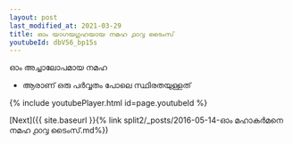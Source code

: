 ```yaml
---
layout: post
last_modified_at: 2021-03-29
title: ഓം യാഗയഗുഹയായ നമഹ ൧൦൮ ടൈംസ്
youtubeId: dbV56_bp15s
---
```

 
 
 ഓം അച്ചാലോപമായ നമഹ 
 
 -  ആരാണ് ഒരു പർവ്വതം പോലെ സ്ഥിരതയുള്ളത് 
 
  
 
  
 
 
 
 
 
 


{% include youtubePlayer.html id=page.youtubeId %}
 
[Next]({{ site.baseurl }}{% link  split2/_posts/2016-05-14-ഓം മഹാകർമനെ നമഹ ൧൦൮ ടൈംസ്.md%})
 
